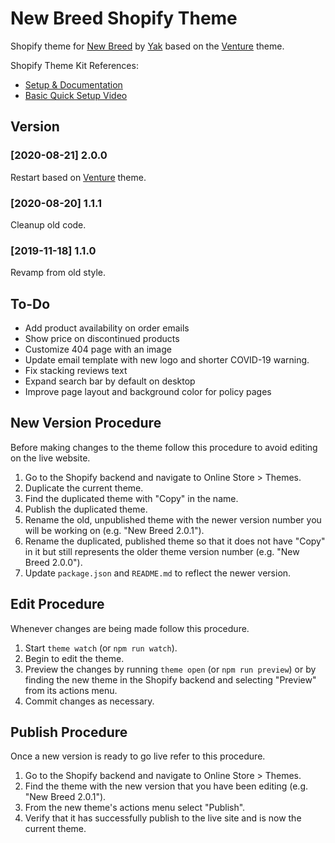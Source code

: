 # New Breed Shopify Theme
Shopify theme for [New Breed](https://newbreedpb.com) by [Yak](https://isaacyakl.com) based on the [Venture](https://themes.shopify.com/themes/venture/styles/snowboards) theme.

Shopify Theme Kit References: 
- [Setup & Documentation](https://shopify.github.io/themekit/)
- [Basic Quick Setup Video](https://www.youtube.com/watch?v=SWqeAM8MCFU)

## Version
### [2020-08-21] 2.0.0
Restart based on [Venture](https://themes.shopify.com/themes/venture/styles/snowboards) theme.
### [2020-08-20] 1.1.1
Cleanup old code.
### [2019-11-18] 1.1.0
Revamp from old style.

## To-Do
- Add product availability on order emails
- Show price on discontinued products
- Customize 404 page with an image
- Update email template with new logo and shorter COVID-19 warning.
- Fix stacking reviews text
- Expand search bar by default on desktop
- Improve page layout and background color for policy pages

## New Version Procedure
Before making changes to the theme follow this procedure to avoid editing on the live website.
1. Go to the Shopify backend and navigate to Online Store > Themes.
2. Duplicate the current theme.
2. Find the duplicated theme with "Copy" in the name.
3. Publish the duplicated theme.
4. Rename the old, unpublished theme with the newer version number you will be working on (e.g. "New Breed 2.0.1").
5. Rename the duplicated, published theme so that it does not have "Copy" in it but still represents the older theme version number (e.g. "New Breed 2.0.0").
6. Update `package.json` and `README.md` to reflect the newer version.

## Edit Procedure
Whenever changes are being made follow this procedure.
1. Start `theme watch` (or `npm run watch`).
2. Begin to edit the theme.
8. Preview the changes by running `theme open` (or `npm run preview`) or by finding the new theme in the Shopify backend and selecting "Preview" from its actions menu.
9. Commit changes as necessary.

## Publish Procedure
Once a new version is ready to go live refer to this procedure.
1. Go to the Shopify backend and navigate to Online Store > Themes.
2. Find the theme with the new version that you have been editing (e.g. "New Breed 2.0.1").
3. From the new theme's actions menu select "Publish".
4. Verify that it has successfully publish to the live site and is now the current theme.